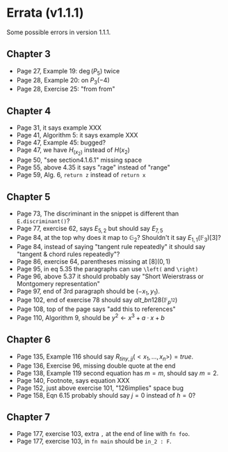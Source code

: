 # Errata (v1.1.1)

Some possible errors in version 1.1.1.

## Chapter 3

- Page 27, Example 19: $\deg(P_5)$ twice
- Page 28, Example 20: on $P_3(-4)$
- Page 28, Exercise 25: "from from"

## Chapter 4

- Page 31, it says example XXX
- Page 41, Algorithm 5: it says example XXX
- Page 47, Example 45: bugged?
- Page 47, we have $H_(x_2)$ instead of $H(x_2)$
- Page 50, "see section4.1.6.1" missing space
- Page 55, above 4.35 it says "rage" instead of "range"
- Page 59, Alg. 6, `return z` instead of `return x`

## Chapter 5

- Page 73, The discriminant in the snippet is different than `E.discriminant()`?
- Page 77, exercise 62, says $E_{5, 2}$ but should say $E_{7, 5}$
- Page 84, at the top why does it map to $\mathbb{G}_2$? Shouldn't it say $E_{1, 1}(\mathbb{F}_3)[3]$?
- Page 84, instead of saying "tangent rule repeatedly" it should say "tangent & chord rules repeatedly"?
- Page 86, exercise 64, parentheses missing at $[8](0, 1)$
- Page 95, in eq 5.35 the paragraphs can use `\left(` and `\right)`
- Page 96, above 5.37 it should probably say "Short Weierstrass or Montgomery representation"
- Page 97, end of 3rd paragraph should be $(-x_1, y_1)$.
- Page 102, end of exercise 78 should say $alt\_bn128(\mathbb{F}_{p^{12}})$
- Page 108, top of the page says "add this to references"
- Page 110, Algorithm 9, should be $y^2 \gets x^3 + a\cdot x + b$

## Chapter 6

- Page 135, Example 116 should say $R_{tiny, jj}(<x_1, \ldots, x_n>) = true$.
- Page 136, Exercise 96, missing double quote at the end
- Page 138, Example 119 second equation has $m = m$, should say $m = 2$.
- Page 140, Footnote, says equation XXX
- Page 152, just above exercise 101, "126implies" space bug
- Page 158, Eqn 6.15 probably should say $j = 0$ instead of $h = 0$?

## Chapter 7

- Page 177, exercise 103, extra `,` at the end of line with `fn foo`.
- Page 177, exercise 103, in `fn main` should be `in_2 : F`.
